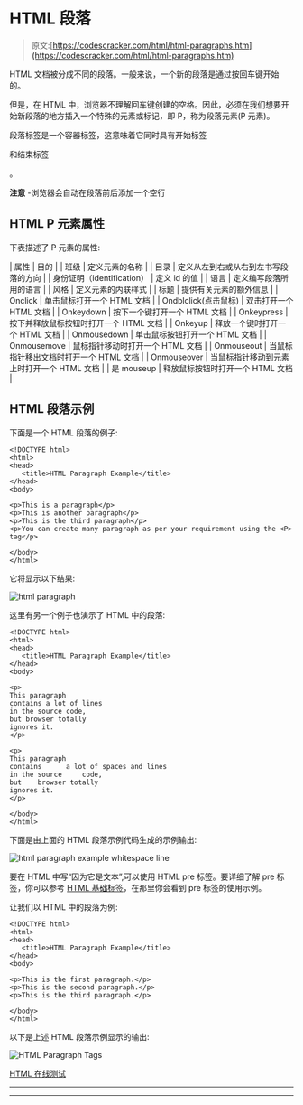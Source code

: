 # HTML 段落

> 原文:[https://codescracker.com/html/html-paragraphs.htm](https://codescracker.com/html/html-paragraphs.htm)

HTML 文档被分成不同的段落。一般来说，一个新的段落是通过按回车键开始的。

但是，在 HTML 中，浏览器不理解回车键创建的空格。因此，必须在我们想要开始新段落的地方插入一个特殊的元素或标记，即 P，称为段落元素(P 元素)。

段落标签是一个容器标签，这意味着它同时具有开始标签

和结束标签

。

**注意** -浏览器会自动在段落前后添加一个空行

## HTML P 元素属性

下表描述了 P 元素的属性:

| 属性 | 目的 |
| 班级 | 定义元素的名称 |
| 目录 | 定义从左到右或从右到左书写段落的方向 |
| 身份证明（identification） | 定义 id 的值 |
| 语言 | 定义编写段落所用的语言 |
| 风格 | 定义元素的内联样式 |
| 标题 | 提供有关元素的额外信息 |
| Onclick | 单击鼠标打开一个 HTML 文档 |
| Ondblclick(点击鼠标) | 双击打开一个 HTML 文档 |
| Onkeydown | 按下一个键打开一个 HTML 文档 |
| Onkeypress | 按下并释放鼠标按钮时打开一个 HTML 文档 |
| Onkeyup | 释放一个键时打开一个 HTML 文档 |
| Onmousedown | 单击鼠标按钮打开一个 HTML 文档 |
| Onmousemove | 鼠标指针移动时打开一个 HTML 文档 |
| Onmouseout | 当鼠标指针移出文档时打开一个 HTML 文档 |
| Onmouseover | 当鼠标指针移动到元素上时打开一个 HTML 文档 |
| 是 mouseup | 释放鼠标按钮时打开一个 HTML 文档 |

## HTML 段落示例

下面是一个 HTML 段落的例子:

```
<!DOCTYPE html>
<html>
<head>
   <title>HTML Paragraph Example</title>
</head>
<body>

<p>This is a paragraph</p>
<p>This is another paragraph</p>
<p>This is the third paragraph</p>
<p>You can create many paragraph as per your requirement using the <P> tag</p>

</body>
</html>
```

它将显示以下结果:

![html paragraph](../Images/53569ddbe1969b49ce36f4a7cf715f45.png)

这里有另一个例子也演示了 HTML 中的段落:

```
<!DOCTYPE html>
<html>
<head>
   <title>HTML Paragraph Example</title>
</head>
<body>

<p>
This paragraph
contains a lot of lines
in the source code,
but browser totally
ignores it.
</p>

<p>
This paragraph
contains      a lot of spaces and lines
in the source     code,
but    browser totally
ignores it.
</p>

</body>
</html>
```

下面是由上面的 HTML 段落示例代码生成的示例输出:

![html paragraph example whitespace line](../Images/7002fcf50d8dfa28b31d421c318c8f76.png)

要在 HTML 中写“因为它是文本”,可以使用 HTML pre 标签。要详细了解 pre 标签，你可以参考 [HTML 基础标签](/html/html-basic-tags.htm)，在那里你会看到 pre 标签的使用示例。

让我们以 HTML 中的段落为例:

```
<!DOCTYPE html>
<html>
<head>
   <title>HTML Paragraph Example</title>
</head>
<body>

<p>This is the first paragraph.</p>
<p>This is the second paragraph.</p>
<p>This is the third paragraph.</p>

</body>
</html>
```

以下是上述 HTML 段落示例显示的输出:

![HTML Paragraph Tags](../Images/242ea05333287e45f55140c8225bafed.png)

[HTML 在线测试](/exam/showtest.php?subid=4)

* * *

* * *